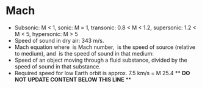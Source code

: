 Mach
====

* Subsonic: M < 1, sonic: M = 1, transonic: 0.8 < M < 1.2, supersonic: 1.2 < M < 5, hypersonic: M > 5
* Speed of sound in dry air: 343 m/s.
* Mach equation where <math>M</math> is Mach number, <math>v_s</math> is the speed of source (relative to medium), and <math>u</math> is the speed of sound in that medium: <math>\ M = \frac {{v_s}}{{u}}</math>
* Speed of an object moving through a fluid substance, divided by the speed of sound in that substance.
* Required speed for low Earth orbit is approx. 7.5 km/s = M 25.4
** **DO NOT UPDATE CONTENT BELOW THIS LINE** **

